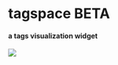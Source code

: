 <h1>tagspace BETA</h1>
<h4>a tags visualization widget</h4>
<p><img src="http://www.scaraveos.net/images/tagspace.jpg" /></p>